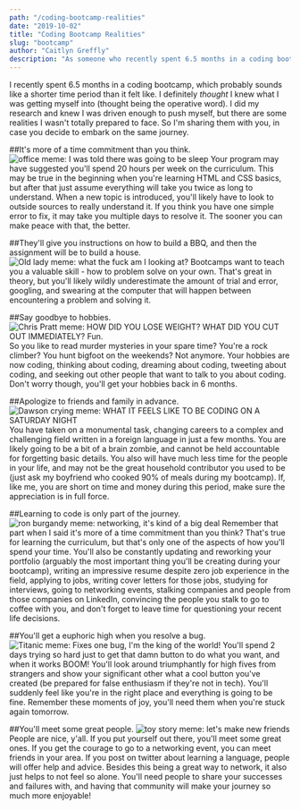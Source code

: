 ```yaml
---
path: "/coding-bootcamp-realities"
date: "2019-10-02"
title: "Coding Bootcamp Realities"
slug: "bootcamp"
author: "Caitlyn Greffly"
description: "As someone who recently spent 6.5 months in a coding bootcamp, I can say I definitely *thought* I knew what I was getting myself into. I was wrong."
---
```


I recently spent 6.5 months in a coding bootcamp, which probably sounds like a shorter time period than it felt like. I definitely _thought_ I knew what I was getting myself into (thought being the operative word). I did my research and knew I was driven enough to push myself, but there are some realities I wasn't totally prepared to face. So I'm sharing them with you, in case you decide to embark on the same journey.

##It's more of a time commitment than you think.
![office meme: I was told there was going to be sleep](https://thepracticaldev.s3.amazonaws.com/i/ken191h31mp562g66c2w.jpg)
Your program may have suggested you'll spend 20 hours per week on the curriculum. This may be true in the beginning when you're learning HTML and CSS basics, but after that just assume everything will take you twice as long to understand. When a new topic is introduced, you'll likely have to look to outside sources to really understand it. If you think you have one simple error to fix, it may take you multiple days to resolve it. The sooner you can make peace with that, the better.

##They'll give you instructions on how to build a BBQ, and then the assignment will be to build a house.
![Old lady meme: what the fuck am I looking at?](https://thepracticaldev.s3.amazonaws.com/i/lqe85lt4fblag185cbvg.jpg)
Bootcamps want to teach you a valuable skill - how to problem solve on your own. That's great in theory, but you'll likely wildly underestimate the amount of trial and error, googling, and swearing at the computer that will happen between encountering a problem and solving it.

##Say goodbye to hobbies.
![Chris Pratt meme: HOW DID YOU LOSE WEIGHT? WHAT DID YOU CUT OUT IMMEDIATELY? Fun.](https://thepracticaldev.s3.amazonaws.com/i/9lkae4enc5fssewwd20h.jpg)
So you like to read murder mysteries in your spare time? You're a rock climber? You hunt bigfoot on the weekends? Not anymore. Your hobbies are now coding, thinking about coding, dreaming about coding, tweeting about coding, and seeking out other people that want to talk to you about coding. Don't worry though, you'll get your hobbies back in 6 months.

##Apologize to friends and family in advance.
![Dawson crying meme: WHAT IT FEELS LIKE TO BE CODING ON A SATURDAY NIGHT](https://thepracticaldev.s3.amazonaws.com/i/kyvulu8zcu2e36d5ahi7.jpg)
You have taken on a monumental task, changing careers to a complex and challenging field written in a foreign language in just a few months. You are likely going to be a bit of a brain zombie, and cannot be held accountable for forgetting basic details. You also will have much less time for the people in your life, and may not be the great household contributor you used to be (just ask my boyfriend who cooked 90% of meals during my bootcamp). If, like me, you are short on time and money during this period, make sure the appreciation is in full force.

##Learning to code is only part of the journey.
![ron burgandy meme: networking, it's kind of a big deal](https://thepracticaldev.s3.amazonaws.com/i/4bibc324vlmizhq0u15q.jpg)
Remember that part when I said it's more of a time commitment than you think? That's true for learning the curriculum, but that's only one of the aspects of how you'll spend your time. You'll also be constantly updating and reworking your portfolio (arguably the most important thing you'll be creating during your bootcamp), writing an impressive resume despite zero job experience in the field, applying to jobs, writing cover letters for those jobs, studying for interviews, going to networking events, stalking companies and people from those companies on LinkedIn, convincing the people you stalk to go to coffee with you, and don't forget to leave time for questioning your recent life decisions.

##You'll get a euphoric high when you resolve a bug.
![Titanic meme: Fixes one bug, I'm the king of the world!](https://thepracticaldev.s3.amazonaws.com/i/99j6lkqtper74tgntler.jpg)
You'll spend 2 days trying so hard just to get that damn button to do what you want, and when it works BOOM! You'll look around triumphantly for high fives from strangers and show your significant other what a cool button you've created (be prepared for false enthusiasm if they're not in tech). You'll suddenly feel like you're in the right place and everything is going to be fine. Remember these moments of joy, you'll need them when you're stuck again tomorrow.

##You'll meet some great people.
![toy story meme: let's make new friends](https://thepracticaldev.s3.amazonaws.com/i/k9i35t4lu2ki68habcnm.jpg)
People are nice, y'all. If you put yourself out there, you'll meet some great ones. If you get the courage to go to a networking event, you can meet friends in your area. If you post on twitter about learning a language, people will offer help and advice. Besides this being a great way to network, it also just helps to not feel so alone. You'll need people to share your successes and failures with, and having that community will make your journey so much more enjoyable!
